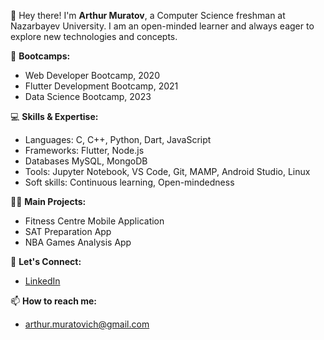 👋 Hey there! I'm **Arthur Muratov**, a Computer Science freshman at Nazarbayev University. I am an open-minded learner and always eager to explore new technologies and concepts.

🚀 **Bootcamps:**
- Web Developer Bootcamp, 2020
- Flutter Development Bootcamp, 2021
- Data Science Bootcamp, 2023

💻 **Skills & Expertise:**
- Languages: C, C++, Python, Dart, JavaScript
- Frameworks: Flutter, Node.js
- Databases MySQL, MongoDB
- Tools: Jupyter Notebook, VS Code, Git, MAMP, Android Studio, Linux 
- Soft skills: Continuous learning, Open-mindedness

👨‍💻 **Main Projects:**
- Fitness Centre Mobile Application
- SAT Preparation App
- NBA Games Analysis App

🤝 **Let's Connect:**
- [LinkedIn](https://www.linkedin.com/in/arthur-muratov/)

📫 **How to reach me:**
- [arthur.muratovich@gmail.com](mailto:arthur.muratovich@gmail.com)
